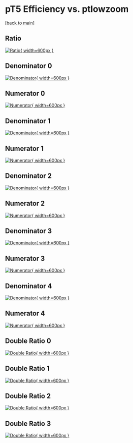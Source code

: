 # pT5 Efficiency vs. ptlowzoom

[[back to main](./)]



## Ratio

[![Ratio](../mtv/var/pT5_base_11_1_eff_ptlowzoom.png){ width=600px }](../mtv/var/pT5_base_11_1_eff_ptlowzoom.pdf)

## Denominator 0

[![Denominator](../mtv/den/pT5_base_11_1_eff_ptlowzoom_den0.png){ width=600px }](../mtv/den/pT5_base_11_1_eff_ptlowzoom_den0.pdf)

## Numerator 0

[![Numerator](../mtv/num/pT5_base_11_1_eff_ptlowzoom_num0.png){ width=600px }](../mtv/num/pT5_base_11_1_eff_ptlowzoom_num0.pdf)

## Denominator 1

[![Denominator](../mtv/den/pT5_base_11_1_eff_ptlowzoom_den1.png){ width=600px }](../mtv/den/pT5_base_11_1_eff_ptlowzoom_den1.pdf)

## Numerator 1

[![Numerator](../mtv/num/pT5_base_11_1_eff_ptlowzoom_num1.png){ width=600px }](../mtv/num/pT5_base_11_1_eff_ptlowzoom_num1.pdf)

## Denominator 2

[![Denominator](../mtv/den/pT5_base_11_1_eff_ptlowzoom_den2.png){ width=600px }](../mtv/den/pT5_base_11_1_eff_ptlowzoom_den2.pdf)

## Numerator 2

[![Numerator](../mtv/num/pT5_base_11_1_eff_ptlowzoom_num2.png){ width=600px }](../mtv/num/pT5_base_11_1_eff_ptlowzoom_num2.pdf)

## Denominator 3

[![Denominator](../mtv/den/pT5_base_11_1_eff_ptlowzoom_den3.png){ width=600px }](../mtv/den/pT5_base_11_1_eff_ptlowzoom_den3.pdf)

## Numerator 3

[![Numerator](../mtv/num/pT5_base_11_1_eff_ptlowzoom_num3.png){ width=600px }](../mtv/num/pT5_base_11_1_eff_ptlowzoom_num3.pdf)

## Denominator 4

[![Denominator](../mtv/den/pT5_base_11_1_eff_ptlowzoom_den4.png){ width=600px }](../mtv/den/pT5_base_11_1_eff_ptlowzoom_den4.pdf)

## Numerator 4

[![Numerator](../mtv/num/pT5_base_11_1_eff_ptlowzoom_num4.png){ width=600px }](../mtv/num/pT5_base_11_1_eff_ptlowzoom_num4.pdf)

## Double Ratio 0

[![Double Ratio](../mtv/ratio/pT5_base_11_1_eff_ptlowzoom_ratio0.png){ width=600px }](../mtv/ratio/pT5_base_11_1_eff_ptlowzoom_ratio0.pdf)

## Double Ratio 1

[![Double Ratio](../mtv/ratio/pT5_base_11_1_eff_ptlowzoom_ratio1.png){ width=600px }](../mtv/ratio/pT5_base_11_1_eff_ptlowzoom_ratio1.pdf)

## Double Ratio 2

[![Double Ratio](../mtv/ratio/pT5_base_11_1_eff_ptlowzoom_ratio2.png){ width=600px }](../mtv/ratio/pT5_base_11_1_eff_ptlowzoom_ratio2.pdf)

## Double Ratio 3

[![Double Ratio](../mtv/ratio/pT5_base_11_1_eff_ptlowzoom_ratio3.png){ width=600px }](../mtv/ratio/pT5_base_11_1_eff_ptlowzoom_ratio3.pdf)

